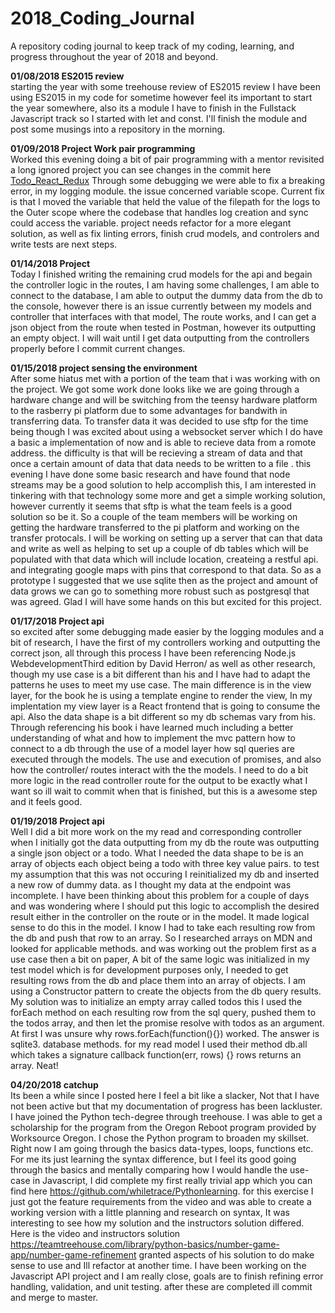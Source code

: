 # 2018_Coding_Journal
A repository coding journal to keep track of my coding, learning, and progress throughout the year of 2018 and beyond.

<strong>01/08/2018 ES2015 review </strong> </br>
starting the year with some treehouse review of ES2015 review I have been using ES2015 in my code for sometime however feel its important to start the year somewhere, also its a module I have to finish in the Fullstack Javascript track so I started with let and const. I'll finish the module and post some musings into a repository in the morning. 

<strong>01/09/2018 Project Work pair programming </strong> </br>
Worked this evening doing a bit of pair programming with a mentor revisited a long ignored project you can see changes in the commit here [Todo_React_Redux](https://github.com/whiletrace/Todo_Redux_React/tree/api) Through some debugging we were able to fix a breaking error, in my logging module. the issue concerned variable scope. Current fix is that I moved the variable that held the value of the filepath for the logs to the Outer scope where the codebase that handles log creation and sync could access the variable. project needs refactor for a more elegant solution, as well as fix linting errors, finish crud models, and controlers and write tests are next steps.

<strong>01/14/2018 Project </strong> </br>
Today I finished writing the remaining crud models for the api and begain the controller logic in the routes, I am having some challenges, I am able to connect to the database, I am able to output the dummy data from the db to the console, however there is an issue currently between my  models and controller that interfaces with that model, The route works, and I can get a json object from the route when tested in Postman, however its outputting an empty object. I will wait until I get data outputting from the controllers properly before I commit current changes.

<strong>01/15/2018 project sensing the environment  </strong> </br>
After some hiatus met with a portion of the team that i was working with on the project. We got some work done looks like we are going through a hardware change and will be switching from the teensy hardware platform to the rasberry pi platform due to some advantages for bandwith in transferring data. To transfer data it was decided to use sftp for the time being though I was excited about using a websocket server which I do have a basic a implementation of now and is able to recieve data from a romote address. the difficulty is that will be recieving a stream of data and that once a certain amount of data that data needs to be written to a file . this evening I have done some basic research and have found that node streams may be a good solution to help accomplish this, I am interested in tinkering with that technology some more and get a simple working solution, however currently it seems that sftp is what the team feels is a good solution so be it. So a couple of the team members will be working on getting the hardware transferred to the pi platform and working on the transfer protocals. I will be working on setting up a server that can that data and write as well as helping to set up a couple of db tables which will be populated with that data which will include location, createing a restful api. and integrating google maps with pins that correspond to that data. So as a prototype I suggested that we use sqlite then as the project and amount of data grows we can go to something more robust such as postgresql that was agreed. Glad I will have some hands on this but excited for this project.  

<strong>01/17/2018 Project api  </strong> </br>
so excited after some debugging made easier by the logging modules and a bit of research, I have the first of my controllers working and outputting the correct json, all through this process I have been referencing Node.js WebdevelopmentThird edition by David Herron/ as well as other research, though my use case is a bit different than his and I have had to adapt the patterns he uses to meet my use case. The main difference is in the view layer, for the book he is using a template engine to render the view, In my implentation my view layer is a React frontend that is going to consume the api. Also the data shape is a bit different so my db schemas vary from his. Through referencing his book i have learned much including a better understanding of what and how to implement the mvc pattern how to connect to a db through the use of a model layer how sql queries are executed through the models. The use and execution of promises, and also how the controller/ routes interact with the the models. I need to do a bit more logic in the read controller route for the output to be exactly what I want so ill wait to commit when that is finished, but this is a awesome step and it feels good.

<strong>01/19/2018 Project api  </strong> </br>
Well I did a bit more work on the my read and corresponding controller when I initially got the data outputting from my db the route was outputting a single json object or a todo. What I needed the data shape to be is an array of objects each object being a todo with three key value pairs. to test my assumption that this was not occuring I reinitialized my db and inserted a new row of dummy data. as I thought my data at the endpoint was incomplete. I have been thinking about this problem for a couple of days and was wondering where I should put this logic to accomplish the desired result either in the controller on the route or in the model. It made logical sense to do this in the model. I know I had to take each resulting row from the db and push that row to an array. So I researched arrays on MDN and looked for applicable methods. and was working out the problem first as a use case then a bit on paper, A bit of the same logic was initialized in my test model which is for development purposes only, I needed to get resulting rows from the db and place them into an array of objects. I am using a Constructor pattern to create the objects from the db query results. My solution was to initialize an empty array called todos this I used the forEach method on each resulting row from the sql query, pushed them to the todos array, and then let the promise resolve with todos as an argument. At first I was unsure why rows.forEach(function(){}) worked. The answer is sqlite3. database methods. for my read model I used their method db.all which takes a signature callback function(err, rows) {} rows returns an array. Neat!

<strong>04/20/2018 catchup  </strong> </br>
Its been a while since I posted here I feel a bit like a slacker, Not that I have not been active but that my documentation of progress has been lackluster. I have joined the Python tech-degree through treehouse. I was able to get a scholarship for the program from the Oregon Reboot program provided by Worksource Oregon. I chose the Python program to broaden my skillset. Right now I am going through the basics data-types, loops, functions etc. For me its just learning the syntax difference, but I feel its good going through the basics and mentally comparing how I would handle the use-case in Javascript, I did complete my first really trivial app which you can find here https://github.com/whiletrace/Pythonlearning. for this exercise I just got the feature requirements from the video and was able to create a working version with a little planning and research on syntax, It was interesting to see how my solution and the instructors solution differed. Here is the video and instructors solution https://teamtreehouse.com/library/python-basics/number-game-app/number-game-refinement granted aspects of his solution to do make sense to use and Ill refactor at another time.  I have been working on the Javascript API project and I am really close, goals  are to finish refining error handling, validation, and unit testing. after these are completed ill commit and merge to master.  
